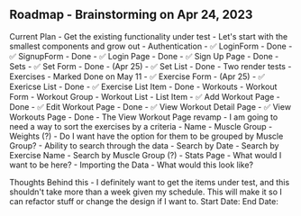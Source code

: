 Roadmap - Brainstorming on Apr 24, 2023
--------------------------
Current Plan
    - Get the existing functionality under test
        - Let's start with the smallest components and grow out
            - Authentication
                - :white_check_mark: LoginForm - Done
                - :white_check_mark: SignupForm - Done
                - :white_check_mark: Login Page - Done
                - :white_check_mark: Sign Up Page - Done
            - Sets
                - :white_check_mark: Set Form - Done - (Apr 25)
                - :white_check_mark: Set List - Done - Two render tests
            - Exercises - Marked Done on May 11
                - :white_check_mark: Exercise Form - (Apr 25)
                - :white_check_mark: Exericse List - Done
                - :white_check_mark: Exercise List Item - Done
            - Workouts
                - Workout Form
                - Workout Group
                - Workout List
                    - List Item
                - :white_check_mark: Add Workout Page - Done
                - :white_check_mark: Edit Workout Page - Done
                - :white_check_mark: View Workout Detail Page 
                - :white_check_mark: View Workouts Page - Done
    - The View Workout Page revamp
        - I am going to need a way to sort the exercises by a criteria
            - Name
            - Muscle Group
            - Weights (?)
        - Do I want have the option for them to be grouped by Muscle Group?
    - Ability to search through the data
        - Search by Date
        - Search by Exercise Name
        - Search by Muscle Group (?)
    - Stats Page
        - What would I want to be here?
    - Importing the Data
        - What would this look like?

Thoughts Behind this
    - I definitely want to get the items under test, and this shouldn't take more than a week given my schedule. This will make it so I can refactor stuff or change the design if I want to.
        Start Date:
        End Date: